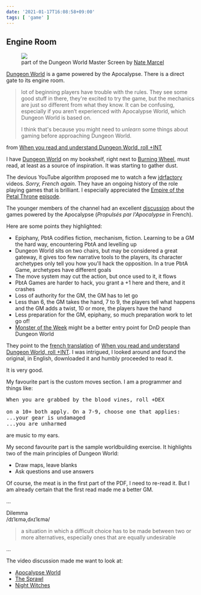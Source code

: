 ```yaml
---
date: '2021-01-17T16:08:58+09:00'
tags: [ 'game' ]
---
```


## Engine Room

<figure class="banner">
<a href="images/20210117_dworld_full.jpg"><img src="images/20210117_dworld.jpg" loading="lazy"/></a>
<figcaption>part of the Dungeon World Master Screen by <a href="https://www.natemarcel.com/">Nate Marcel</a></figcaption>
</figure>

[Dungeon World](https://dungeon-world.com/) is a game powered by the Apocalypse. There is a direct gate to its engine room.

> lot of beginning players have trouble with the rules. They see some
> good stuff in there, they're excited to try the game, but the mechanics are
> just so different from what they know. It can be confusing, especially if
> you aren’t experienced with Apocalypse World, which Dungeon World
> is based on.
>
> I think that's because you might need to _unlearn_ some things
> about gaming before approaching Dungeon World.

from [When you read and understand Dungeon World, roll +INT](https://drive.google.com/file/d/0B8_Fz4m5hcoiTXpTbklDOF9iUHc/view)

I have [Dungeon World](https://amzn.to/3qqleaW) on my bookshelf, right next to [Burning Wheel](https://en.wikipedia.org/wiki/The_Burning_Wheel), must read, at least as a source of inspiration. It was starting to gather dust.

The devious YouTube algorithm proposed me to watch a few [jdrfactory](https://www.youtube.com/channel/UC3nksGRcsiBJfjmx9ImBC1A) videos. _Sorry, French again_. They have an ongoing history of the role playing games that is brilliant. I especially appreciated the [Empire of the Petal Throne](https://en.wikipedia.org/wiki/Empire_of_the_Petal_Throne) [episode](https://www.youtube.com/watch?v=aChRVuzsUBY).

The younger members of the channel had an excellent [discussion](https://www.youtube.com/watch?v=plKewfA41WQ) about the games powered by the Apocalypse (_Propulsés par l'Apocalypse_ in French).

Here are some points they highlighted:

* Epiphany, PbtA codifies fiction, mechanism, fiction.
  Learning to be a GM the hard way, encountering PbtA and levelling up
* Dungeon World sits on two chairs, but may be considered a great gateway, it
  gives too few narrative tools to the players, its
  character archetypes only tell you how you'll hack the opposition.
  In a true PbtA Game, archetypes have different goals
* The move system may cut the action, but once used to it, it flows
* PbtA Games are harder to hack, you grant a +1 here and there, and it crashes
* Loss of authority for the GM, the GM has to let go
* Less than 6, the GM takes the hand, 7 to 9, the players tell what happens and the GM adds a twist, 10 or more, the players have the hand
* Less preparation for the GM, epiphany, so much preparation work to let go of!
* [Monster of the Week](https://www.drivethrurpg.com/product/143518/Monster-of-the-Week?affiliate_id=2746229) might be a better entry point for DnD people than Dungeon World

They point to the [french translation](http://acritarche.com/index.php/produits/guide-description/) of [When you read and understand Dungeon World, roll +INT](https://drive.google.com/file/d/0B8_Fz4m5hcoiTXpTbklDOF9iUHc/view). I was intrigued, I looked around and found the original, in English, downloaded it and humbly proceeded to read it.

It is very good.

My favourite part is the custom moves section. I am a programmer and things like:
<pre>
When you are grabbed by the blood vines, roll +DEX
&nbsp;
on a 10+ both apply. On a 7-9, choose one that applies:
...your gear is undamaged
...you are unharmed
</pre>
are music to my ears.

My second favourite part is the sample worldbuilding exercise. It highlights two of the main principles of Dungeon World:

* Draw maps, leave blanks
* Ask questions and use answers

Of course, the meat is in the first part of the PDF, I need to re-read it. But I am already certain that the first read made me a better GM.

...

Dilemma
<br>
/dɪˈlɛmə,dʌɪˈlɛmə/
> a situation in which a difficult choice has to be made between two or more
> alternatives, especially ones that are equally undesirable

...

The video discussion made me want to look at:

* [Apocalypse World](https://www.drivethrurpg.com/product/194344/Apocalypse-World-2nd-Ed?affiliate_id=2746229)
* [The Sprawl](https://www.drivethrurpg.com/product/171286/The-Sprawl----MIDNIGHT?affiliate_id=2746229)
* [Night Witches](https://www.drivethrurpg.com/product/146173/Night-Witches?affiliate_id=2746229)

